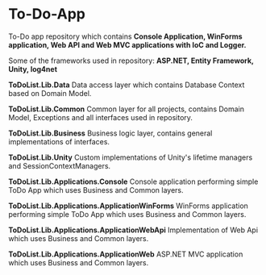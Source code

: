 # To-Do-App
To-Do app repository which contains <b>Console Application, WinForms application, Web API and Web MVC applications with IoC and Logger.</b>

Some of the frameworks used in repository: <b>ASP.NET, Entity Framework, Unity, log4net</b>

<b>ToDoList.Lib.Data</b>
Data access layer which contains Database Context based on Domain Model.

<b>ToDoList.Lib.Common</b>
Common layer for all projects, contains Domain Model, Exceptions and all interfaces used in repository.

<b>ToDoList.Lib.Business</b>
Business logic layer, contains general implementations of interfaces.

<b>ToDoList.Lib.Unity</b>
Custom implementations of Unity's lifetime managers and SessionContextManagers.

<b>ToDoList.Lib.Applications.Console</b>
Console application performing simple ToDo App which uses Business and Common layers.

<b>ToDoList.Lib.Applications.ApplicationWinForms</b>
WinForms application performing simple ToDo App which uses Business and Common layers.

<b>ToDoList.Lib.Applications.ApplicationWebApi</b>
Implementation of Web Api which uses Business and Common layers.

<b>ToDoList.Lib.Applications.ApplicationWeb</b>
ASP.NET MVC application which uses Business and Common layers.
